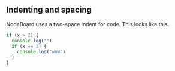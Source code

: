 ## Indenting and spacing

NodeBoard uses a two-space indent for code. This looks like this.

```javascript
if (x > 2) {
  console.log("")
  if (x == 3) {
    console.log("wow")
  }
}
```
